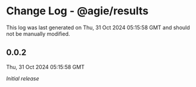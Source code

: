 # Change Log - @agie/results

This log was last generated on Thu, 31 Oct 2024 05:15:58 GMT and should not be manually modified.

## 0.0.2
Thu, 31 Oct 2024 05:15:58 GMT

_Initial release_

